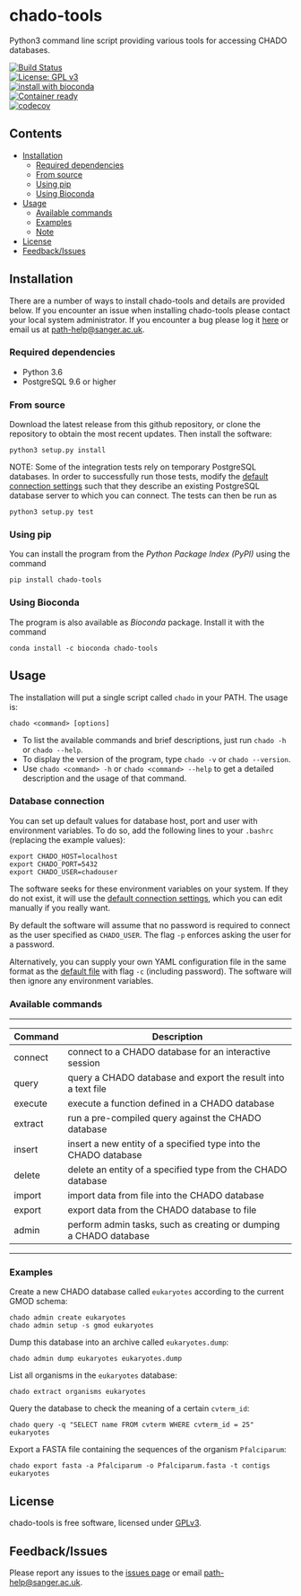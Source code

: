 # chado-tools

Python3 command line script providing various tools for accessing CHADO databases.

[![Build Status](https://travis-ci.org/sanger-pathogens/chado-tools.svg?branch=master)](https://travis-ci.org/sanger-pathogens/chado-tools)   
[![License: GPL v3](https://img.shields.io/badge/License-GPL%20v3-brightgreen.svg)](https://github.com/sanger-pathogens/chado-tools/blob/master/LICENSE)   
[![install with bioconda](https://img.shields.io/badge/install%20with-bioconda-brightgreen.svg?style=flat-square)](http://bioconda.github.io/recipes/chado-tools/README.html)   
[![Container ready](https://img.shields.io/badge/container-ready-brightgreen.svg)](https://quay.io/repository/biocontainers/chado-tools)   
[![codecov](https://codecov.io/gh/sanger-pathogens/chado-tools/branch/master/graph/badge.svg)](https://codecov.io/gh/sanger-pathogens/chado-tools)

## Contents
  * [Installation](#installation)
    * [Required dependencies](#required-dependencies)
    * [From source](#from-source)
    * [Using pip](#using-pip)
    * [Using Bioconda](#using-bioconda)
  * [Usage](#usage)
    * [Available commands](#available-commands)
    * [Examples](#examples)
    * [Note](#note)
  * [License](#license)
  * [Feedback/Issues](#feedbackissues)

## Installation

There are a number of ways to install chado-tools and details are provided below. If you encounter an issue when installing chado-tools please contact your local system administrator. If you encounter a bug please log it [here](https://github.com/sanger-pathogens/chado-tools/issues) or email us at path-help@sanger.ac.uk.

### Required dependencies

* Python 3.6
* PostgreSQL 9.6 or higher

### From source

Download the latest release from this github repository, or clone the repository to obtain the most recent updates.
Then install the software:

    python3 setup.py install

NOTE: Some of the integration tests rely on temporary PostgreSQL databases. In order to successfully run those tests, 
modify the [default connection settings](pychado/data/defaultDatabase.yml) such that they describe an existing 
PostgreSQL database server to which you can connect. The tests can then be run as

    python3 setup.py test

### Using pip

You can install the program from the *Python Package Index (PyPI)* using the command

    pip install chado-tools

### Using Bioconda

The program is also available as *Bioconda* package. Install it with the command

    conda install -c bioconda chado-tools

## Usage

The installation will put a single script called `chado` in your PATH.
The usage is:

    chado <command> [options]

* To list the available commands and brief descriptions, just run `chado -h` or `chado --help`.
* To display the version of the program, type `chado -v` or `chado --version`.
* Use `chado <command> -h` or `chado <command> --help` to get a detailed description and the usage of that command.

### Database connection

You can set up default values for database host, port and user with environment variables. To do so, add the following 
lines to your `.bashrc` (replacing the example values):

    export CHADO_HOST=localhost
    export CHADO_PORT=5432
    export CHADO_USER=chadouser

The software seeks for these environment variables on your system. If they do not exist, it will use the 
[default connection settings](pychado/data/defaultDatabase.yml), which you can edit manually if you really want.

By default the software will assume that no password is required to connect as the user specified as `CHADO_USER`. The 
flag `-p` enforces asking the user for a password.

Alternatively, you can supply your own YAML configuration file in the same format as the [default file](pychado/data/defaultDatabase.yml)
with flag `-c` (including password). The software will then ignore any environment variables. 


### Available commands

------------------------------------------------------------------------------------------------
| Command               | Description                                                          |
|-----------------------|----------------------------------------------------------------------|
| connect               | connect to a CHADO database for an interactive session               |
| query                 | query a CHADO database and export the result into a text file        |
| execute               | execute a function defined in a CHADO database                       |
| extract               | run a pre-compiled query against the CHADO database                  |
| insert                | insert a new entity of a specified type into the CHADO database      |
| delete                | delete an entity of a specified type from the CHADO database         |
| import                | import data from file into the CHADO database                        |
| export                | export data from the CHADO database to file                          |
| admin                 | perform admin tasks, such as creating or dumping a CHADO database    |
------------------------------------------------------------------------------------------------

### Examples

Create a new CHADO database called `eukaryotes` according to the current GMOD schema:

    chado admin create eukaryotes
    chado admin setup -s gmod eukaryotes
    
Dump this database into an archive called `eukaryotes.dump`:

    chado admin dump eukaryotes eukaryotes.dump

List all organisms in the `eukaryotes` database:

    chado extract organisms eukaryotes

Query the database to check the meaning of a certain `cvterm_id`:

    chado query -q "SELECT name FROM cvterm WHERE cvterm_id = 25" eukaryotes

Export a FASTA file containing the sequences of the organism `Pfalciparum`:

    chado export fasta -a Pfalciparum -o Pfalciparum.fasta -t contigs eukaryotes

## License
chado-tools is free software, licensed under [GPLv3](https://github.com/sanger-pathogens/chado-tools/blob/master/LICENSE).

## Feedback/Issues
Please report any issues to the [issues page](https://github.com/sanger-pathogens/chado-tools/issues) or email path-help@sanger.ac.uk.
